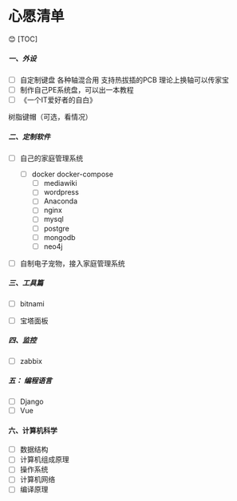 # 心愿清单
:blush:
[TOC]


##### 一、外设



- [ ] 自定制键盘 各种轴混合用 支持热拔插的PCB  理论上换轴可以传家宝
- [ ] 制作自己PE系统盘，可以出一本教程
- [ ] 《一个IT爱好者的自白》

树脂键帽（可选，看情况）





##### 二、定制软件

- [ ] 自己的家庭管理系统
    - [ ] docker docker-compose
        - [ ] mediawiki
        - [ ] wordpress
        - [ ] Anaconda
        - [ ] nginx
        - [ ] mysql
        - [ ] postgre
        - [ ] mongodb
        - [ ] neo4j 
- [ ] 自制电子宠物，接入家庭管理系统


##### 三、工具篇
- [ ] bitnami
- [ ] 宝塔面板



##### 四、监控
- [ ] zabbix


##### 五： 编程语言
- [ ] Django
- [ ] Vue

#### 六、计算机科学
- [ ] 数据结构
- [ ] 计算机组成原理
- [ ] 操作系统
- [ ] 计算机网络
- [ ] 编译原理
